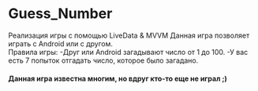 # Guess_Number
Реализация игры с помощью LiveData &amp; MVVM
Данная игра позволяет играть с Android или с другом.
<br/>Правила игры:
-Друг или Android загадывают число от 1 до 100. 
-У вас есть 7 попыток отгадать число, которое было загадано.

#### Данная игра известна многим, но вдруг кто-то еще не играл ;)
